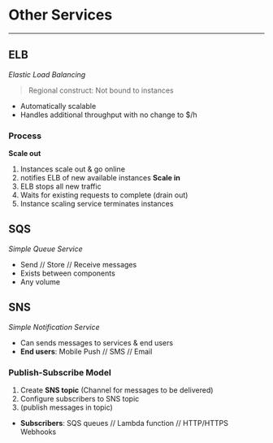 # Other Services
___
## ELB
*Elastic Load Balancing*
> Regional construct: Not bound to instances
- Automatically scalable
- Handles additional throughput with no change to $/h
### Process
**Scale out**
1. Instances scale out & go online
2.  notifies ELB of new available instances
**Scale in**
1. ELB stops all new traffic
2. Waits for existing requests to complete (drain out)
3. Instance scaling service terminates instances

## SQS
*Simple Queue Service*
- Send // Store // Receive messages
- Exists between components
- Any volume
## SNS
*Simple Notification Service*
- Can sends messages to services & end users 
- **End users**: Mobile Push // SMS // Email
### Publish-Subscribe Model
1. Create **SNS topic** (Channel for messages to be delivered)
2. Configure subscribers to SNS topic
3. (publish messages in topic)
- **Subscribers**: SQS queues // Lambda function // HTTP/HTTPS Webhooks